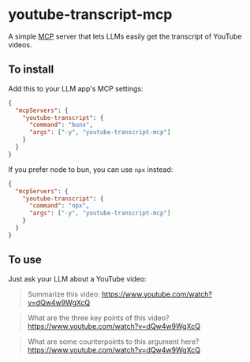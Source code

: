 # youtube-transcript-mcp

A simple [MCP](https://modelcontextprotocol.io/) server that lets LLMs easily get the transcript of YouTube videos.

## To install

Add this to your LLM app's MCP settings:

```json
{
  "mcpServers": {
    "youtube-transcript": {
      "command": "bunx",
      "args": ["-y", "youtube-transcript-mcp"]
    }
  }
}
```

If you prefer node to bun, you can use `npx` instead:

```json
{
  "mcpServers": {
    "youtube-transcript": {
      "command": "npx",
      "args": ["-y", "youtube-transcript-mcp"]
    }
  }
}
```

## To use

Just ask your LLM about a YouTube video:

> Summarize this video: https://www.youtube.com/watch?v=dQw4w9WgXcQ

> What are the three key points of this video? https://www.youtube.com/watch?v=dQw4w9WgXcQ

> What are some counterpoints to this argument here? https://www.youtube.com/watch?v=dQw4w9WgXcQ
